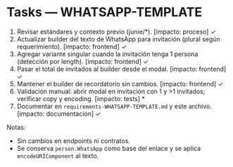 # Tasks — WHATSAPP-TEMPLATE

1. Revisar estándares y contexto previo (junie/*). [impacto: proceso] ✓
2. Actualizar builder del texto de WhatsApp para invitación (plural según requerimiento). [impacto: frontend] ✓
3. Agregar variante singular cuando la invitación tenga 1 persona (detección por length). [impacto: frontend] ✓
4. Pasar el total de invitados al builder desde el modal. [impacto: frontend] ✓
5. Mantener el builder de recordatorio sin cambios. [impacto: frontend] ✓
6. Validación manual: abrir modal en invitación con 1 y >1 invitados; verificar copy y encoding. [impacto: tests] *
7. Documentar en `requirements-WHATSAPP-TEMPLATE.md` y este archivo. [impacto: documentación] ✓

Notas:
- Sin cambios en endpoints ni contratos.
- Se conserva `person.WhatsApp` como base del enlace y se aplica `encodeURIComponent` al texto.

